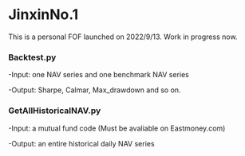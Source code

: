 # JinxinNo.1
This is a personal FOF launched on 2022/9/13. Work in progress now.

### Backtest.py
-Input: one NAV series and one benchmark NAV series

-Output: Sharpe, Calmar, Max_drawdown and so on.

### GetAllHistoricalNAV.py
-Input: a mutual fund code (Must be avaliable on Eastmoney.com)

-Output: an entire historical daily NAV series


